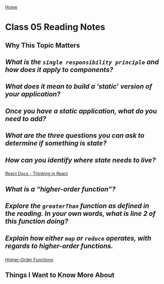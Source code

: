 [Home](https://pgmorales76.github.io/reading_notes_301/)

# Class 05 Reading Notes

## Why This Topic Matters

### 

## *What is the `single responsibility principle` and how does it apply to components?*

###

## *What does it mean to build a ‘static’ version of your application?*

###

## *Once you have a static application, what do you need to add?*

###

## *What are the three questions you can ask to determine if something is state?*

###

## *How can you identify where state needs to live?*

###

[React Docs - Thinking in React](https://reactjs.org/docs/thinking-in-react.html)

## *What is a “higher-order function”?*

###

## *Explore the `greaterThan` function as defined in the reading. In your own words, what is line 2 of this function doing?*

###

## *Explain how either `map` or `reduce` operates, with regards to higher-order functions.*

###

[Higher-Order Functions](https://eloquentjavascript.net/05_higher_order.html#h_xxCc98lOBK)

## Things I Want to Know More About

###
